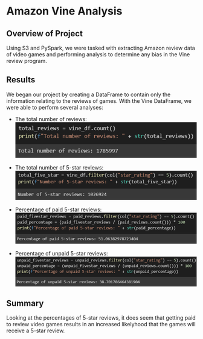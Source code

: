 # Amazon Vine Analysis
## Overview of Project
Using S3 and PySpark, we were tasked with extracting Amazon review data of video games and performing analysis to determine any bias in the Vine review program. 
## Results
We began our project by creating a DataFrame to contain only the information relating to the reviews of games. With the Vine DataFrame, we were able to perform several analyses:
   * The total number of reviews:
![Number of Reviews](resources/Img1.png)

   * The total number of 5-star reviews:
![Number of 5-Star](resources/Img2.png)

   * Percentage of paid 5-star reviews:
![Paid 5-Star Reviews](resources/Img3.png)

   * Percentage of unpaid 5-star reviews:
![Unpaid 5-Star Reviews](resources/Img4.png)

## Summary
Looking at the percentages of 5-star reviews, it does seem that getting paid to review video games results in an increased likelyhood that the games will receive a 5-star review. 
